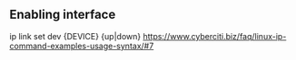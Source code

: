 ## Enabling interface

ip link set dev {DEVICE} {up|down}
https://www.cyberciti.biz/faq/linux-ip-command-examples-usage-syntax/#7